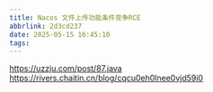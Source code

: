 ```yaml
---
title: Nacos 文件上传功能条件竞争RCE
abbrlink: 2d3cd237
date: 2025-05-15 16:45:10
tags:
---
```


https://uzzju.com/post/87.java
https://rivers.chaitin.cn/blog/cqcu0eh0lnee0vjd59i0